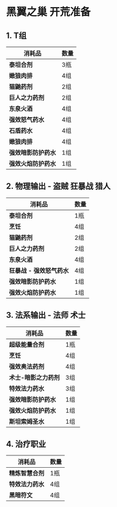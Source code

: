 # 黑翼之巢 开荒准备


## 1. **T组**
| **消耗品** | **数量**  |
| ------------ | ------------ |
| **泰坦合剂**  | 3瓶  |
| **嫩狼肉排**  | 4组  |
| **猫鼬药剂**  | 2组  |
| **巨人之力药剂**  | 2组   |
| **东泉火酒**  | 4组  |
| **强效怒气药水**  | 4组   |
| **石盾药水**  | 4组  |
| **嫩狼肉排**  | 4组  |
| **强效暗影防护药水**  | 1组  |
| **强效火焰防护药水**  | 1组  |

## 2. **物理输出 - 盗贼 狂暴战 猎人**
| **消耗品** | **数量**  |
| ------------ | ------------ |
| **泰坦合剂**  | 1瓶  |
| **烹饪**  | 4组  |
| **猫鼬药剂**  | 2组  |
| **巨人之力药剂**  | 2组   |
| **东泉火酒**  | 4组  |
| **狂暴战 - 强效怒气药水**  | 4组   |
| **强效暗影防护药水**  | 1组  |
| **强效火焰防护药水**  | 1组  |

## 3. **法系输出 - 法师 术士**
| **消耗品** | **数量**  |
| ------------ | ------------ |
| **超级能量合剂**  | 1瓶  |
| **烹饪**  | 4组  |
| **强效奥法药剂**  | 4组  |
| **术士-暗影之力药剂**  | 3组 |
| **特效法力药水**  | 3组 |
| **强效暗影防护药水**  | 1组  |
| **强效火焰防护药水**  | 1组  |
| **斯坦索姆圣水**  | 1组  |

## 4. **治疗职业**
| **消耗品** | **数量**  |
| ------------ | ------------ |
| **精炼智慧合剂**  | 1瓶 |
| **特效法力药水**  | 4组 |
| **黑暗符文**  | 4组 |


